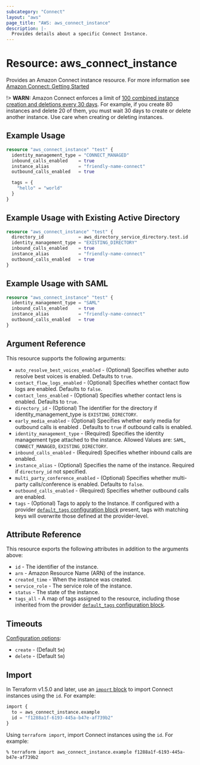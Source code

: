 ```yaml
---
subcategory: "Connect"
layout: "aws"
page_title: "AWS: aws_connect_instance"
description: |-
  Provides details about a specific Connect Instance.
---
```


# Resource: aws_connect_instance

Provides an Amazon Connect instance resource. For more information see
[Amazon Connect: Getting Started](https://docs.aws.amazon.com/connect/latest/adminguide/amazon-connect-get-started.html)

!> **WARN:** Amazon Connect enforces a limit of [100 combined instance creation and deletions every 30 days](https://docs.aws.amazon.com/connect/latest/adminguide/amazon-connect-service-limits.html#feature-limits). For example, if you create 80 instances and delete 20 of them, you must wait 30 days to create or delete another instance. Use care when creating or deleting instances.

## Example Usage

```terraform
resource "aws_connect_instance" "test" {
  identity_management_type = "CONNECT_MANAGED"
  inbound_calls_enabled    = true
  instance_alias           = "friendly-name-connect"
  outbound_calls_enabled   = true

  tags = {
    "hello" = "world"
  }
}
```

## Example Usage with Existing Active Directory

```terraform
resource "aws_connect_instance" "test" {
  directory_id             = aws_directory_service_directory.test.id
  identity_management_type = "EXISTING_DIRECTORY"
  inbound_calls_enabled    = true
  instance_alias           = "friendly-name-connect"
  outbound_calls_enabled   = true
}
```

## Example Usage with SAML

```terraform
resource "aws_connect_instance" "test" {
  identity_management_type = "SAML"
  inbound_calls_enabled    = true
  instance_alias           = "friendly-name-connect"
  outbound_calls_enabled   = true
}
```

## Argument Reference

This resource supports the following arguments:

- `auto_resolve_best_voices_enabled` - (Optional) Specifies whether auto resolve best voices is enabled. Defaults to `true`.
- `contact_flow_logs_enabled` - (Optional) Specifies whether contact flow logs are enabled. Defaults to `false`.
- `contact_lens_enabled` - (Optional) Specifies whether contact lens is enabled. Defaults to `true`.
- `directory_id` - (Optional) The identifier for the directory if identity_management_type is `EXISTING_DIRECTORY`.
- `early_media_enabled` - (Optional) Specifies whether early media for outbound calls is enabled . Defaults to `true` if outbound calls is enabled.
- `identity_management_type` - (Required) Specifies the identity management type attached to the instance. Allowed Values are: `SAML`, `CONNECT_MANAGED`, `EXISTING_DIRECTORY`.
- `inbound_calls_enabled` - (Required) Specifies whether inbound calls are enabled.
- `instance_alias` - (Optional) Specifies the name of the instance. Required if `directory_id` not specified.
- `multi_party_conference_enabled` - (Optional) Specifies whether multi-party calls/conference is enabled. Defaults to `false`.
- `outbound_calls_enabled` - (Required) Specifies whether outbound calls are enabled.
- `tags` - (Optional) Tags to apply to the Instance. If configured with a provider [`default_tags` configuration block](https://registry.terraform.io/providers/hashicorp/aws/latest/docs#default_tags-configuration-block) present, tags with matching keys will overwrite those defined at the provider-level.
<!-- * `use_custom_tts_voices` - (Optional) Whether use custom tts voices is enabled. Defaults to `false` -->

## Attribute Reference

This resource exports the following attributes in addition to the arguments above:

- `id` - The identifier of the instance.
- `arn` - Amazon Resource Name (ARN) of the instance.
- `created_time` - When the instance was created.
- `service_role` - The service role of the instance.
- `status` - The state of the instance.
- `tags_all` - A map of tags assigned to the resource, including those inherited from the provider [`default_tags` configuration block](https://registry.terraform.io/providers/hashicorp/aws/latest/docs#default_tags-configuration-block).

## Timeouts

[Configuration options](https://developer.hashicorp.com/terraform/language/resources/syntax#operation-timeouts):

- `create` - (Default `5m`)
- `delete` - (Default `5m`)

## Import

In Terraform v1.5.0 and later, use an [`import` block](https://developer.hashicorp.com/terraform/language/import) to import Connect instances using the `id`. For example:

```terraform
import {
  to = aws_connect_instance.example
  id = "f1288a1f-6193-445a-b47e-af739b2"
}
```

Using `terraform import`, import Connect instances using the `id`. For example:

```console
% terraform import aws_connect_instance.example f1288a1f-6193-445a-b47e-af739b2
```
